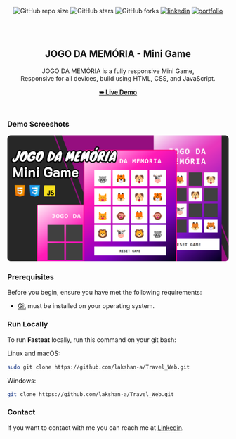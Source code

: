 
<div align="center">

![GitHub repo size](https://img.shields.io/github/repo-size/lakshan-a/Jogo-da-Mem-ria)
![GitHub stars](https://img.shields.io/github/stars/lakshan-a/Jogo-da-Mem-ria?style=social)
![GitHub forks](https://img.shields.io/github/forks/lakshan-a/Jogo-da-Mem-ria?style=social)
[![linkedin](https://img.shields.io/badge/linkedin-0A66C2?logo=linkedin)](https://www.linkedin.com/in/lakshan-rashmika-4a7566249/)
[![portfolio](https://img.shields.io/badge/my_portfolio-000?logo=ko-fi)](https://lakshan-a.github.io/New-Portfolio/)

  <br />
  <br />

<h2 align="center">JOGO DA MEMÓRIA - Mini Game</h2>

JOGO DA MEMÓRIA is a fully responsive Mini Game, <br />Responsive for all devices, build using HTML, CSS, and JavaScript.

<a href="#" ><strong target="_blank">➥ Live Demo</strong></a>

</div>

<br />

### Demo Screeshots

![Fasteat Desktop Demo](./readme-images/mini-game.png "Desktop Demo")

### Prerequisites

Before you begin, ensure you have met the following requirements:

* [Git](https://git-scm.com/downloads "Download Git") must be installed on your operating system.

### Run Locally

To run **Fasteat** locally, run this command on your git bash:

Linux and macOS:

```bash
sudo git clone https://github.com/lakshan-a/Travel_Web.git
```

Windows:

```bash
git clone https://github.com/lakshan-a/Travel_Web.git
```

### Contact

If you want to contact with me you can reach me at [Linkedin](https://www.linkedin.com/in/lakshan-rashmika-4a7566249/).
